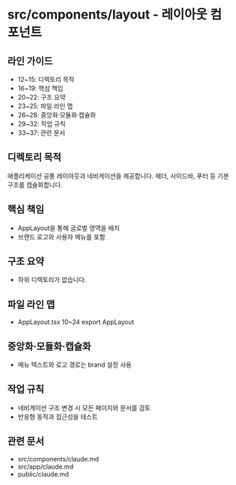 # src/components/layout - 레이아웃 컴포넌트

## 라인 가이드
- 12~15: 디렉토리 목적
- 16~19: 핵심 책임
- 20~22: 구조 요약
- 23~25: 파일 라인 맵
- 26~28: 중앙화·모듈화·캡슐화
- 29~32: 작업 규칙
- 33~37: 관련 문서

## 디렉토리 목적
애플리케이션 공통 레이아웃과 네비게이션을 제공합니다.
헤더, 사이드바, 푸터 등 기본 구조를 캡슐화합니다.

## 핵심 책임
- AppLayout을 통해 글로벌 영역을 배치
- 브랜드 로고와 사용자 메뉴를 포함

## 구조 요약
- 하위 디렉토리가 없습니다.

## 파일 라인 맵
- AppLayout.tsx 10~24 export AppLayout

## 중앙화·모듈화·캡슐화
- 메뉴 텍스트와 로고 경로는 brand 설정 사용

## 작업 규칙
- 네비게이션 구조 변경 시 모든 페이지와 문서를 검토
- 반응형 동작과 접근성을 테스트

## 관련 문서
- src/components/claude.md
- src/app/claude.md
- public/claude.md
